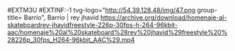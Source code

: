 #EXTM3U
#EXTINF:-1 tvg-logo="http://54.39.128.48/img/47.png group-title= Barrio", Barrio | rey jhavid
https://archive.org/download/homenaje-al-skateboardrey-jhavidfreestyle-226p-30fps-h-264-96kbit-aac/homenaje%20al%20skateboard%28rey%20jhavid%29freestyle%20%28226p_30fps_H264-96kbit_AAC%29.mp4
